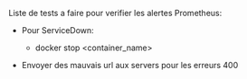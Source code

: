 Liste de tests a faire pour verifier les alertes Prometheus:
- Pour ServiceDown:
	- docker stop <container_name>

- Envoyer des mauvais url aux servers pour les erreurs 400

